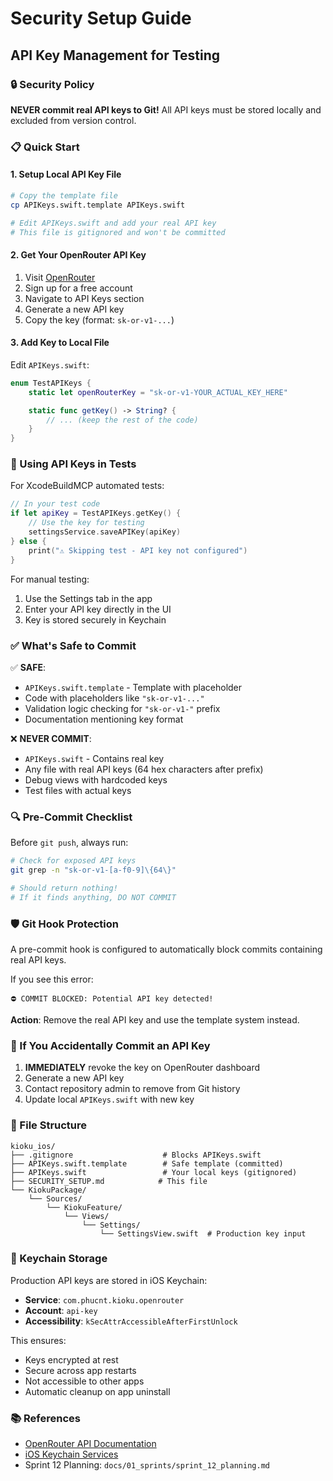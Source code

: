 # Security Setup Guide

## API Key Management for Testing

### 🔒 Security Policy

**NEVER commit real API keys to Git!** All API keys must be stored locally and excluded from version control.

### 📋 Quick Start

#### 1. Setup Local API Key File

```bash
# Copy the template file
cp APIKeys.swift.template APIKeys.swift

# Edit APIKeys.swift and add your real API key
# This file is gitignored and won't be committed
```

#### 2. Get Your OpenRouter API Key

1. Visit [OpenRouter](https://openrouter.ai/)
2. Sign up for a free account
3. Navigate to API Keys section
4. Generate a new API key
5. Copy the key (format: `sk-or-v1-...`)

#### 3. Add Key to Local File

Edit `APIKeys.swift`:

```swift
enum TestAPIKeys {
    static let openRouterKey = "sk-or-v1-YOUR_ACTUAL_KEY_HERE"

    static func getKey() -> String? {
        // ... (keep the rest of the code)
    }
}
```

### 🧪 Using API Keys in Tests

For XcodeBuildMCP automated tests:

```swift
// In your test code
if let apiKey = TestAPIKeys.getKey() {
    // Use the key for testing
    settingsService.saveAPIKey(apiKey)
} else {
    print("⚠️ Skipping test - API key not configured")
}
```

For manual testing:
1. Use the Settings tab in the app
2. Enter your API key directly in the UI
3. Key is stored securely in Keychain

### ✅ What's Safe to Commit

✅ **SAFE**:
- `APIKeys.swift.template` - Template with placeholder
- Code with placeholders like `"sk-or-v1-..."`
- Validation logic checking for `"sk-or-v1-"` prefix
- Documentation mentioning key format

❌ **NEVER COMMIT**:
- `APIKeys.swift` - Contains real key
- Any file with real API keys (64 hex characters after prefix)
- Debug views with hardcoded keys
- Test files with actual keys

### 🔍 Pre-Commit Checklist

Before `git push`, always run:

```bash
# Check for exposed API keys
git grep -n "sk-or-v1-[a-f0-9]\{64\}"

# Should return nothing!
# If it finds anything, DO NOT COMMIT
```

### 🛡️ Git Hook Protection

A pre-commit hook is configured to automatically block commits containing real API keys.

If you see this error:
```
⛔️ COMMIT BLOCKED: Potential API key detected!
```

**Action**: Remove the real API key and use the template system instead.

### 🚨 If You Accidentally Commit an API Key

1. **IMMEDIATELY** revoke the key on OpenRouter dashboard
2. Generate a new API key
3. Contact repository admin to remove from Git history
4. Update local `APIKeys.swift` with new key

### 📁 File Structure

```
kioku_ios/
├── .gitignore                    # Blocks APIKeys.swift
├── APIKeys.swift.template        # Safe template (committed)
├── APIKeys.swift                 # Your local keys (gitignored)
├── SECURITY_SETUP.md            # This file
└── KiokuPackage/
    └── Sources/
        └── KiokuFeature/
            └── Views/
                └── Settings/
                    └── SettingsView.swift  # Production key input
```

### 🔐 Keychain Storage

Production API keys are stored in iOS Keychain:
- **Service**: `com.phucnt.kioku.openrouter`
- **Account**: `api-key`
- **Accessibility**: `kSecAttrAccessibleAfterFirstUnlock`

This ensures:
- Keys encrypted at rest
- Secure across app restarts
- Not accessible to other apps
- Automatic cleanup on app uninstall

### 📚 References

- [OpenRouter API Documentation](https://openrouter.ai/docs)
- [iOS Keychain Services](https://developer.apple.com/documentation/security/keychain_services)
- Sprint 12 Planning: `docs/01_sprints/sprint_12_planning.md`
